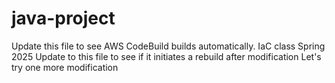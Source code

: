 # java-project
Update this file to see AWS CodeBuild builds automatically. IaC class Spring 2025
Update to this file to see if it initiates a rebuild after modification
Let's try one more modification


